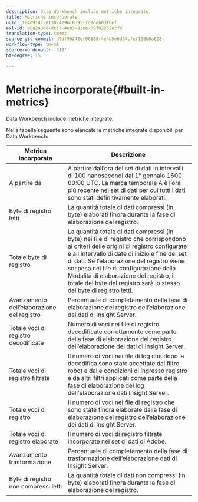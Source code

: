 ```yaml
---
description: Data Workbench include metriche integrate.
title: Metriche incorporate
uuid: 1e4d91dc-0130-4296-8395-fd2ddb03f6ef
exl-id: a8a2a8dd-dc13-4eb3-92ce-09f02252ecf0
translation-type: tm+mt
source-git-commit: d9df90242ef96188f4e4b5e6d04cfef196b0a628
workflow-type: tm+mt
source-wordcount: '310'
ht-degree: 1%

---
```


# Metriche incorporate{#built-in-metrics}

Data Workbench include metriche integrate.

Nella tabella seguente sono elencate le metriche integrate disponibili per Data Workbench:

| Metrica incorporata | Descrizione |
|---|---|
| A partire da | A partire dall’ora del set di dati in intervalli di 100 nanosecondi dal 1° gennaio 1600 00:00 UTC. La marca temporale A è l’ora più recente nel set di dati per cui tutti i dati sono stati definitivamente elaborati. |
| Byte di registro letti | La quantità totale di dati compressi (in byte) elaborati finora durante la fase di elaborazione del registro. |
| Totale byte di registro | La quantità totale di dati compressi (in byte) nei file di registro che corrispondono ai criteri delle origini di registro configurate e all&#39;intervallo di date di inizio e fine del set di dati. Se l’elaborazione del registro viene sospesa nel file di configurazione della Modalità di elaborazione del registro, il totale dei byte del registro sarà lo stesso dei byte di registro letti. |
| Avanzamento dell’elaborazione del registro | Percentuale di completamento della fase di elaborazione del registro dell’elaborazione dei dati di Insight Server. |
| Totale voci di registro decodificate | Numero di voci nei file di registro decodificate correttamente come parte della fase di elaborazione del registro dell’elaborazione dei dati di Insight Server. |
| Totale voci di registro filtrate | Il numero di voci nei file di log che dopo la decodifica sono state accettate dal filtro robot e dalle condizioni di ingresso registro e da altri filtri applicati come parte della fase di elaborazione del log dell&#39;elaborazione dati Insight Server. |
| Totale voci di registro | Il numero di voci nei file di registro che sono state finora elaborate dalla fase di elaborazione del registro dell’elaborazione dei dati di Insight Server. |
| Totale voci di registro elaborate | Il numero di voci di registro filtrate incorporate nel set di dati di Adobe. |
| Avanzamento trasformazione | Percentuale di completamento della fase di trasformazione dell’elaborazione dati di Insight Server. |
| Byte di registro non compressi letti | La quantità totale di dati non compressi (in byte) elaborati finora durante la fase di elaborazione del registro. |
